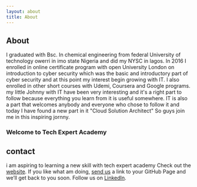 ```yaml
---
layout: about
title: About
---
```


## About
I graduated with Bsc. In chemical engineering from federal University of technology owerri in imo state Nigeria and did my NYSC in lagos. 
In 2016 I enrolled in online certificate program with open University London on introduction to cyber security which was the basic and introductory part of cyber security and at this point my interest begin growing with IT.
I also enrolled in other short courses with Udemi, Coursera and Google programs. my little Johnny with IT have been very interesting and it's a right part to follow because everything you learn from it is useful somewhere. IT is also a part that welcomes anybody and everyone who chose to follow it and today I have found a new part in it "Cloud Solution Architect"
So guys join me in this inspiring jornny.
### Welcome to Tech Expert Academy
## contact
   i am aspiring to learning a new skill with tech expert academy Check out the [website](https://techexpertacademy.com). If you like what am doing, [send us](https://www.my-newhope.github.io) a link to your GitHub Page and we’ll get back to you soon. Follow us on [LinkedIn](https://www.linkedin.com/in/prince-emeka-528689191?lipi=urn%3Ali%3Apage%3Ad_flagship3_profile_view_base_contact_details%3B7P3kTDc8Ry6VEqJRcxY1gQ%3D%3D).
